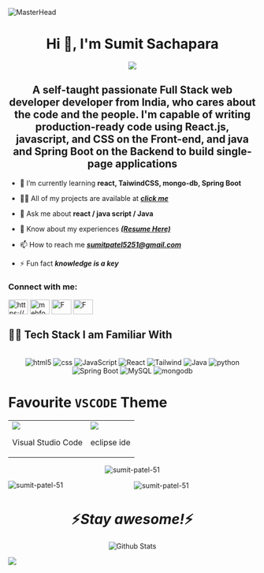 ![MasterHead](https://www.pramukhdigital.com/wp-content/uploads/2018/07/New-PNC-Animated-Banners.gif)
<h1 align="center">Hi 👋, I'm Sumit Sachapara</h1>

<div align="center">
 <img  src="https://readme-typing-svg.herokuapp.com/?lines=Full+Stack+Developer;Web+Developer;Quick+learner;Self+Motivated;Problem+Solver;&color=teal&center=true"  />
</div>
<h2 align="center">A self-taught passionate Full Stack web developer developer from India, who cares about the code and the people. I'm capable of writing production-ready code using React.js, javascript, and CSS on the Front-end, and java and Spring Boot on the Backend to build single-page applications</h2>


- 🌱 I’m currently learning **react, TaiwindCSS, mongo-db, Spring Boot**

- 👨‍💻 All of my projects are available at ***[click me](https://sumitsachapara-1.netlify.app/#project)***

- 💬 Ask me about **react / java script / Java**

- 📄 Know about my experiences ***[(Resume Here)](https://drive.google.com/file/d/1aUxl8yRigGeMtSnSHMB32iJXXwnHkqD5/view?usp=sharing)***

- 📫 How to reach me ***sumitpatel5251@gmail.com***

- ⚡ Fun fact ***knowledge is a key***

<h3 align="left">Connect with me:</h3>
<p align="left">
<a href="www.linkedin.com/in/sumit-sachapara" target="blank"><img align="center" src="https://cdn.dribbble.com/userupload/19914420/file/original-fa73e948d55a3424ad17c41c939c4059.gif" alt="https://www.linkedin.com/in/mehfooz-irfan-alam-khan-810536233/" height="30" width="40" /></a> 
<a href="https://www.instagram.com/sumit_sachapara_51/" target="blank"><img align="center" src="https://images.axios.com/7EaxU8ci20vJylGsMWH6-xFMCQA=/0x0:1920x1080/1920x1080/filters:no_upscale()/2020/11/17/1605611810543.gif?w=1920" alt="mehfoozkhan51" height="30" width="40" /></a>
<a href="https://www.facebook.com/jg.roy.90?rdid=RXXL10srL0A67kDZ&share_url=https%3A%2F%2Fwww.facebook.com%2Fshare%2F15d9tkYpJV%2F" target="blank"><img align="center" src="https://media3.giphy.com/media/pejyg6fy1JpoQuLQQp/giphy.gif" alt="F" height="30" width="40" /></a>
<a href="https://x.com/SumitPatel71259?t=USiv7xRM8smoupHrqaqjwQ&s=08" target="blank"><img align="center" src="https://i.pinimg.com/originals/3a/a8/77/3aa8778a09a2c7de071f6d33aef0a02c.gif" alt="F" height="30" width="40" /></a>
</p>


## 👨‍💻 Tech Stack I am Familiar With

<p align="center">
<br/>
<img alt="html5" src="https://img.shields.io/badge/html-orange?logo=html5&logoColor=white&style=for-the-badge" />
<img alt="css" src="https://img.shields.io/badge/css-blue?logo=css3&logoColor=white&style=for-the-badge" />
<img alt="JavaScript" src="https://img.shields.io/badge/JavaScript-F7DF1E?logo=javascript&logoColor=white&style=for-the-badge" />
<img alt="React" src="https://img.shields.io/badge/React-61DAFB?logo=react&logoColor=white&style=for-the-badge" />
<img alt="Tailwind" src="https://img.shields.io/badge/TailwindCSS-fff?logo=Tailwindcss&logoColor=blue&style=for-the-badge" />
<img alt="Java" src="https://img.shields.io/badge/java-orange?logo=java&logoColor=blue&style=for-the-badge" />
<img alt="python" src="https://img.shields.io/badge/python-D1F8EF?logo=python&logoColor=blue&style=for-the-badge" />
<img alt="Spring Boot" src="https://img.shields.io/badge/springboot-white?logo=springboot&logoColor=blue&style=for-the-badge" />
<img alt="MySQL" src="https://img.shields.io/badge/MySQL-white?logo=mysql&logoColor=blue&style=for-the-badge" />
<img alt="mongodb" src="https://img.shields.io/badge/mongodb-white?logo=mongodb&logoColor=blue&style=for-the-badge" />
<br/>
</p>

# Favourite `VSCODE` **Theme** 

<table>
 <tr>
  <td>
  <img src="https://learn.microsoft.com/en-us/shows/visual-studio-code/media/visual-studio-code-banner-image.jpg"/>
   <p>
    Visual Studio Code
   </p>
  </td>
  <td>
  <img src="https://logodix.com/logo/732119.png"/>
    <p>
   eclipse ide
   </p>
  </td>
 </tr>
 </table>
 
<p align="center"><img align="center" src="https://github-readme-streak-stats.herokuapp.com/?user=sumit-patel-51&" alt="sumit-patel-51" /></p>

<p align="center"><img align="left" src="https://github-readme-stats.vercel.app/api/top-langs?username=sumit-patel-51&show_icons=true&locale=en&layout=compact" alt="sumit-patel-51" /></p>
  
<p align="center">&nbsp;<img align="center" src="https://github-readme-stats.vercel.app/api?username=sumit-patel-51&show_icons=true&locale=en" alt="sumit-patel-51" /></p>

<h1 align='center'>⚡️<i>Stay awesome!</i>⚡️</h1>

<p align="center">
        <img src="https://raw.githubusercontent.com/mayhemantt/mayhemantt/Update/svg/Bottom.svg" alt="Github Stats" />
</p>

[![](https://visitcount.itsvg.in/api?id=mehfoozkhangithub&icon=2&color=0)](https://visitcount.itsvg.in)
